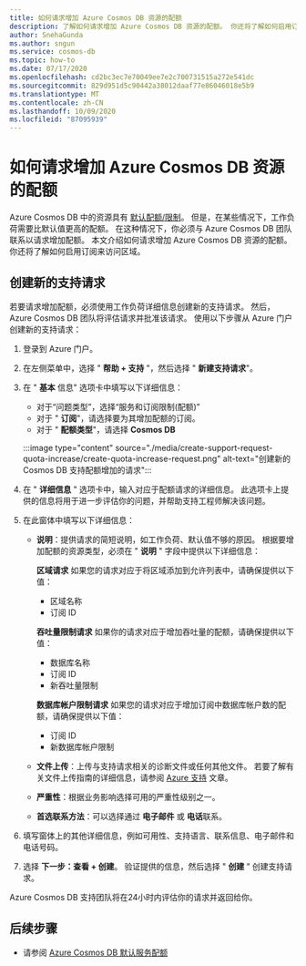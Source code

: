 ```yaml
---
title: 如何请求增加 Azure Cosmos DB 资源的配额
description: 了解如何请求增加 Azure Cosmos DB 资源的配额。 你还将了解如何启用订阅来访问区域。
author: SnehaGunda
ms.author: sngun
ms.service: cosmos-db
ms.topic: how-to
ms.date: 07/17/2020
ms.openlocfilehash: cd2bc3ec7e70049ee7e2c700731515a272e541dc
ms.sourcegitcommit: 829d951d5c90442a38012daaf77e86046018e5b9
ms.translationtype: MT
ms.contentlocale: zh-CN
ms.lasthandoff: 10/09/2020
ms.locfileid: "87095939"
---
```

# <a name="how-to-request-quota-increase-for-azure-cosmos-db-resources"></a>如何请求增加 Azure Cosmos DB 资源的配额

Azure Cosmos DB 中的资源具有 [默认配额/限制](concepts-limits.md)。 但是，在某些情况下，工作负荷需要比默认值更高的配额。 在这种情况下，你必须与 Azure Cosmos DB 团队联系以请求增加配额。 本文介绍如何请求增加 Azure Cosmos DB 资源的配额。 你还将了解如何启用订阅来访问区域。

## <a name="create-a-new-support-request"></a>创建新的支持请求

若要请求增加配额，必须使用工作负荷详细信息创建新的支持请求。 然后，Azure Cosmos DB 团队将评估请求并批准该请求。 使用以下步骤从 Azure 门户创建新的支持请求：

1. 登录到 Azure 门户。

1. 在左侧菜单中，选择 " **帮助 + 支持** "，然后选择 " **新建支持请求**"。

1. 在 " **基本** 信息" 选项卡中填写以下详细信息：

   * 对于“问题类型”，选择“服务和订阅限制(配额)”  
   * 对于 " **订阅**"，请选择要为其增加配额的订阅。
   * 对于 " **配额类型**"，请选择 **Cosmos DB**

   :::image type="content" source="./media/create-support-request-quota-increase/create-quota-increase-request.png" alt-text="创建新的 Cosmos DB 支持配额增加的请求&quot;:::

1. 在 &quot; **详细信息** &quot; 选项卡中，输入对应于配额请求的详细信息。 此选项卡上提供的信息将用于进一步评估你的问题，并帮助支持工程师解决该问题。

1. 在此窗体中填写以下详细信息：

   * **说明**：提供请求的简短说明，如工作负荷、默认值不够的原因。 根据要增加配额的资源类型，必须在 &quot; **说明** &quot; 字段中提供以下详细信息：

     **区域请求** 如果您的请求对应于将区域添加到允许列表中，请确保提供以下值：

        * 区域名称
        * 订阅 ID

     **吞吐量限制请求** 如果你的请求对应于增加吞吐量的配额，请确保提供以下值：

        * 数据库名称
        * 订阅 ID
        * 新吞吐量限制

     **数据库帐户限制请求** 如果您的请求对应于增加订阅中数据库帐户数的配额，请确保提供以下值：

       * 订阅 ID
       * 新数据库帐户限制

   * **文件上传**：上传与支持请求相关的诊断文件或任何其他文件。 若要了解有关文件上传指南的详细信息，请参阅 [Azure 支持]( ../azure-portal/supportability/how-to-manage-azure-support-request.md#upload-files) 文章。

   * **严重性**：根据业务影响选择可用的严重性级别之一。

   * **首选联系方法**：可以选择通过 **电子邮件** 或 **电话**联系。

1. 填写窗体上的其他详细信息，例如可用性、支持语言、联系信息、电子邮件和电话号码。

1. 选择 **下一步：查看 + 创建**。 验证提供的信息，然后选择 &quot; **创建** " 创建支持请求。

Azure Cosmos DB 支持团队将在24小时内评估你的请求并返回给你。

## <a name="next-steps"></a>后续步骤

* 请参阅 [Azure Cosmos DB 默认服务配额](concepts-limits.md)
